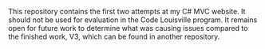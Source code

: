 This repository contains the first two attempts at my C# MVC website.  It should not be used for evaluation in the Code Louisville program.
It remains open for future work to determine what was causing issues compared to the finished work, V3, which can be found in another repository.
